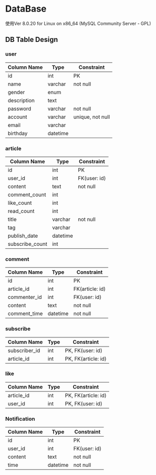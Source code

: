 # DataBase

使用Ver 8.0.20 for Linux on x86_64 (MySQL Community Server - GPL)

## DB Table Design

### user

| Column Name | Type     | Constraint       |
| ----------- | -------- | ---------------- |
| id          | int      | PK               |
| name        | varchar  | not null         |
| gender      | enum     |                  |
| description | text     |                  |
| password    | varchar  | not null         |
| account     | varchar  | unique, not null |
| email       | varchar  |                  |
| birthday    | datetime |                  |

### article

| Column Name     | Type     | Constraint   |
| --------------- | -------- | ------------ |
| id              | int      | PK           |
| user_id         | int      | FK(user: id) |
| content         | text     | not null     |
| comment_count   | int      |              |
| like_count      | int      |              |
| read_count      | int      |              |
| title           | varchar  | not null     |
| tag             | varchar  |              |
| publish_date    | datetime |              |
| subscribe_count | int      |              |

### comment

| Column Name  | Type     | Constraint      |
| ------------ | -------- | --------------- |
| id           | int      | PK              |
| article_id   | int      | FK(article: id) |
| commenter_id | int      | FK(user: id)    |
| content      | text     | not null        |
| comment_time | datetime | not null        |

### subscribe

| Column Name   | Type | Constraint          |
| ------------- | ---- | ------------------- |
| subscriber_id | int  | PK, FK(user: id)    |
| article_id    | int  | PK, FK(article: id) |

### like

| Column Name | Type | Constraint          |
| ----------- | ---- | ------------------- |
| article_id  | int  | PK, FK(article: id) |
| user_id     | int  | PK, FK(user: id)    |

### Notification

| Column Name | Type     | Constraint   |
| ----------- | -------- | ------------ |
| id          | int      | PK           |
| user_id     | int      | FK(user: id) |
| content     | text     | not null     |
| time        | datetime | not null     |